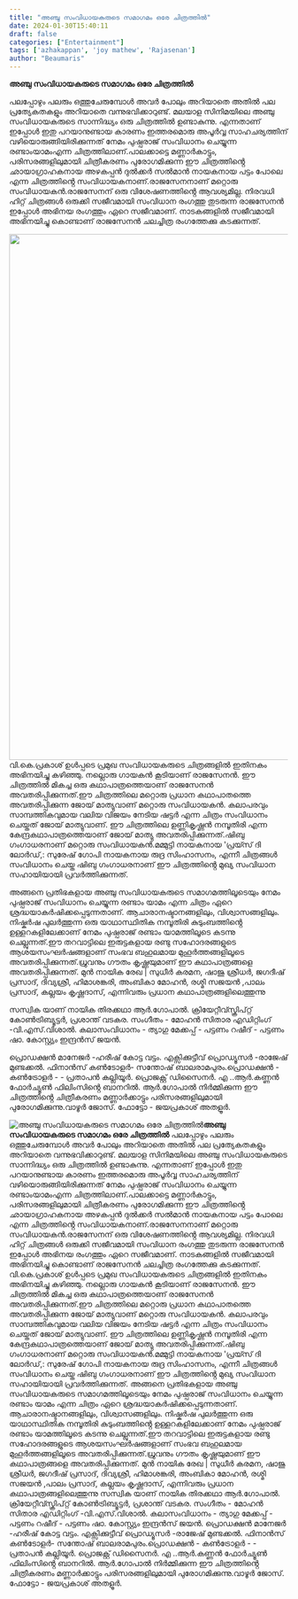 ```yaml
---
title: "അഞ്ചു സംവിധായകരുടെ സമാഗമം ഒരേ ചിത്രത്തിൽ"
date: 2024-01-30T15:40:11
draft: false
categories: ["Entertainment"]
tags: ['azhakappan', 'joy mathew', 'Rajasenan']
author: "Beaumaris"
---
```


<strong>അഞ്ചു സംവിധായകരുടെ സമാഗമം ഒരേ ചിത്രത്തിൽ</strong>

പലപ്പോഴും പലരും ഒത്തുചേരുമ്പോൾ അവർ പോലും അറിയാതെ അതിൽ പല പ്രത്യേകതകളും അറിയാതെ വന്നുഭവിക്കാറുണ്ട്. മലയാള സിനിമയിലെ അഞ്ചു സംവിധായകരുടെ സാന്നിദ്ധ്യം ഒരു ചിത്രത്തിൽ ഉണ്ടാകുന്നു. എന്നതാണ് ഇപ്പോൾ ഇതു പറയാനുണ്ടായ കാരണം ഇത്തരമൊരു അപൂർവ്വ സാഹചര്യത്തിന് വഴിയൊരുങ്ങിയിരിക്കുന്നത് നേമം പുഷ്പരാജ് സംവിധാനം ചെയ്യുന്ന രണ്ടാംയാമംഎന്ന ചിത്രത്തിലാണ്.പാലക്കാട്ടെ മണ്ണാർകാട്ടും, പരിസരങ്ങളിലുമായി ചിത്രീകരണം പുരോഗമിക്കുന്ന ഈ ചിത്രത്തിൻ്റെ ഛായാഗ്രാഹകനായ അഴകപ്പൻ ദുൽക്കർ സൽമാൻ നായകനായ പട്ടം പോലെ എന്ന ചിത്രത്തിൻ്റെ സംവിധായകനാണ്.രാജസേനനാണ് മറ്റൊരു സംവിധായകൻ.രാജസേനന് ഒരു വിശേഷണത്തിൻ്റെ ആവശ്യമില്ല. നിരവധി ഹിറ്റ് ചിത്രങ്ങൾ ഒരുക്കി സജീവമായി സംവിധാന രംഗത്തു തുടരുന്ന രാജസേനൻ ഇപ്പോൾ അഭിനയ രംഗത്തും ഏറെ സജീവമാണ്. നാടകങ്ങളിൽ സജീവമായി അഭിനയിച്ചു കൊണ്ടാണ് രാജസേനൻ ചലച്ചിത്ര രംഗത്തേക്കു കടക്കുന്നത്.

<img class="alignnone size-full wp-image-440292" src="https://cdn.boolokam.com/articles/2024/01/ww555.jpg" alt="" width="1501" height="950" />വി.കെ.പ്രകാശ് ഉൾപ്പടെ പ്രമുഖ സംവിധായകരുടെ ചിത്രങ്ങളിൽ ഇതിനകം അഭിനയിച്ചു കഴിഞ്ഞു. നല്ലൊരു ഗായകൻ കൂടിയാണ് രാജസേനൻ. ഈ ചിത്രത്തിൽ മികച്ച ഒരു കഥാപാത്രത്തെയാണ് രാജസേനൻ അവതരിപ്പിക്കുന്നത്.ഈ ചിത്രത്തിലെ മറ്റൊരു പ്രധാന കഥാപാതത്തെ അവതരിപ്പിക്കുന്ന ജോയ് മാത്യുവാണ് മറ്റൊരു സംവിധായകൻ. കലാപരവും സാമ്പത്തികവുമായ വലിയ വിജയം നേടിയ ഷട്ടർ എന്ന ചിത്രം സംവിധാനം ചെയ്തത് ജോയ് മാത്യുവാണ്. ഈ ചിത്രത്തിലെ ഉണ്ണികൃഷ്ണൻ നമ്പൂതിരി എന്ന കേന്ദ്രകഥാപാത്രത്തെയാണ് ജോയ് മാത്യു അവതരിപ്പിക്കുന്നത്.ഷിബു ഗംഗാധരനാണ് മറ്റൊരു സംവിധായകൻ.മമ്മുട്ടി നായകനായ 'പ്രയ്സ് ദി ലോർഡ്,: സുരേഷ് ഗോപി നായകനായ രുദ്ര സിംഹാസനം, എന്നീ ചിത്രങ്ങൾ സംവിധാനം ചെയ്ത ഷിബു ഗംഗാധരനാണ് ഈ ചിത്രത്തിൻ്റെ മുഖ്യ സംവിധാന സഹായിയായി പ്രവർത്തിക്കുന്നത്.

അങ്ങനെ പ്രതിഭകളായ അഞ്ചു സംവിധായകരുടെ സമാഗമത്തിലൂടെയും നേമം പുഷ്പരാജ് സംവിധാനം ചെയ്യുന്ന രണ്ടാം യാമം എന്ന ചിത്രം ഏറെ ശ്രദ്ധയാകർഷിക്കപ്പെടുന്നതാണ്. ആചാരാനഷ്ടാനങ്ങളിലും, വിശ്വാസങ്ങളിലും. നിഷ്കർഷ പുലർത്തുന്ന ഒരു യാഥാസ്ഥിതിക നമ്പൂതിരി കുടുംബത്തിൻ്റെ ഉള്ളറകളിലേക്കാണ് നേമം പുഷ്പരാജ് രണ്ടാം യാമത്തിലൂടെ കടന്നു ചെല്ലുന്നത്.ഈ തറവാട്ടിലെ ഇരുട്ടകളായ രണ്ടു സഹോദരങ്ങളുടെ ആശയസംഘർഷങ്ങളാണ് സംഭവ ബഹുലമായ മുഹൂർത്തങ്ങളിലൂടെ അവതരിപ്പിക്കുന്നത്.ധ്രുവനും ഗൗതം കൃഷ്ണയുമാണ് ഈ കഥാപാത്രങ്ങളെ അവതരിപ്പിക്കുന്നത്. മുൻ നായിക രേഖ | സുധീർ കരമന, ഷാജു ശ്രീധർ, ജഗദീഷ് പ്രസാദ്, ദിവ്യശ്രീ, ഹിമാശങ്കരി, അംബികാ മോഹൻ, രശ്മി സജയൻ ,പാലം പ്രസാദ്, കല്ലയം കൃഷ്ണദാസ്, എന്നിവരും പ്രധാന കഥാപാത്രങ്ങളിലെത്തുന്നു

സസ്വിക യാണ് നായിക തിരക്കഥാ ആർ.ഗോപാൽ. ക്രിയേറ്റീവ്സ്ക്രിപ്റ്റ് കോൺട്രിബ്യൂട്ടർ, പ്രശാന്ത് വടകര. സംഗീതം - മോഹൻ സിതാര എഡിറ്റിംഗ് -വി.എസ്.വിശാൽ. കലാസംവിധാനം - ത്യാഗു മേക്കപ്പ് - പട്ടണം റഷീദ് - പട്ടണം ഷാ. കോസ്റ്റ്യം ഇന്ദ്രൻസ് ജയൻ.

പ്രൊഡക്ഷൻ മാനേജർ -ഹരീഷ് കോട്ട വട്ടം. എക്സിക്കുട്ടീവ് പ്രൊഡ്യൂസർ -രാജേഷ് മുണ്ടക്കൽ. ഫിനാൻസ് കൺടോളർ- സന്തോഷ് ബാലരാമപുരം.പ്രൊഡക്ഷൻ - കൺട്രോളർ - - പ്രതാപൻ കല്ലിയൂർ. പ്രൊജക്റ്റ് ഡിസൈനർ. എ ..ആർ.കണ്ണൻ ഫോർച്യൂൺ ഫിലിംസിൻ്റെ ബാനറിൽ. ആർ.ഗോപാൽ നിർമ്മിക്കുന്ന ഈ ചിത്രത്തിൻ്റെ ചിത്രീകരണം മണ്ണാർക്കാട്ടും പരിസരങ്ങളിലുമായി പുരോഗമിക്കുന്നു.വാഴൂർ ജോസ്. ഫോട്ടോ - ജയപ്രകാശ് അതളൂർ.


![അഞ്ചു സംവിധായകരുടെ സമാഗമം ഒരേ ചിത്രത്തിൽ](https://cdn.boolokam.com/articles/2024/01/ww555.jpg)**അഞ്ചു സംവിധായകരുടെ സമാഗമം ഒരേ ചിത്രത്തിൽ** പലപ്പോഴും പലരും ഒത്തുചേരുമ്പോൾ അവർ പോലും അറിയാതെ അതിൽ പല പ്രത്യേകതകളും അറിയാതെ വന്നുഭവിക്കാറുണ്ട്. മലയാള സിനിമയിലെ അഞ്ചു സംവിധായകരുടെ സാന്നിദ്ധ്യം ഒരു ചിത്രത്തിൽ ഉണ്ടാകുന്നു. എന്നതാണ് ഇപ്പോൾ ഇതു പറയാനുണ്ടായ കാരണം ഇത്തരമൊരു അപൂർവ്വ സാഹചര്യത്തിന് വഴിയൊരുങ്ങിയിരിക്കുന്നത് നേമം പുഷ്പരാജ് സംവിധാനം ചെയ്യുന്ന രണ്ടാംയാമംഎന്ന ചിത്രത്തിലാണ്.പാലക്കാട്ടെ മണ്ണാർകാട്ടും, പരിസരങ്ങളിലുമായി ചിത്രീകരണം പുരോഗമിക്കുന്ന ഈ ചിത്രത്തിൻ്റെ ഛായാഗ്രാഹകനായ അഴകപ്പൻ ദുൽക്കർ സൽമാൻ നായകനായ പട്ടം പോലെ എന്ന ചിത്രത്തിൻ്റെ സംവിധായകനാണ്.രാജസേനനാണ് മറ്റൊരു സംവിധായകൻ.രാജസേനന് ഒരു വിശേഷണത്തിൻ്റെ ആവശ്യമില്ല. നിരവധി ഹിറ്റ് ചിത്രങ്ങൾ ഒരുക്കി സജീവമായി സംവിധാന രംഗത്തു തുടരുന്ന രാജസേനൻ ഇപ്പോൾ അഭിനയ രംഗത്തും ഏറെ സജീവമാണ്. നാടകങ്ങളിൽ സജീവമായി അഭിനയിച്ചു കൊണ്ടാണ് രാജസേനൻ ചലച്ചിത്ര രംഗത്തേക്കു കടക്കുന്നത്. വി.കെ.പ്രകാശ് ഉൾപ്പടെ പ്രമുഖ സംവിധായകരുടെ ചിത്രങ്ങളിൽ ഇതിനകം അഭിനയിച്ചു കഴിഞ്ഞു. നല്ലൊരു ഗായകൻ കൂടിയാണ് രാജസേനൻ. ഈ ചിത്രത്തിൽ മികച്ച ഒരു കഥാപാത്രത്തെയാണ് രാജസേനൻ അവതരിപ്പിക്കുന്നത്.ഈ ചിത്രത്തിലെ മറ്റൊരു പ്രധാന കഥാപാതത്തെ അവതരിപ്പിക്കുന്ന ജോയ് മാത്യുവാണ് മറ്റൊരു സംവിധായകൻ. കലാപരവും സാമ്പത്തികവുമായ വലിയ വിജയം നേടിയ ഷട്ടർ എന്ന ചിത്രം സംവിധാനം ചെയ്തത് ജോയ് മാത്യുവാണ്. ഈ ചിത്രത്തിലെ ഉണ്ണികൃഷ്ണൻ നമ്പൂതിരി എന്ന കേന്ദ്രകഥാപാത്രത്തെയാണ് ജോയ് മാത്യു അവതരിപ്പിക്കുന്നത്.ഷിബു ഗംഗാധരനാണ് മറ്റൊരു സംവിധായകൻ.മമ്മുട്ടി നായകനായ 'പ്രയ്സ് ദി ലോർഡ്,: സുരേഷ് ഗോപി നായകനായ രുദ്ര സിംഹാസനം, എന്നീ ചിത്രങ്ങൾ സംവിധാനം ചെയ്ത ഷിബു ഗംഗാധരനാണ് ഈ ചിത്രത്തിൻ്റെ മുഖ്യ സംവിധാന സഹായിയായി പ്രവർത്തിക്കുന്നത്. അങ്ങനെ പ്രതിഭകളായ അഞ്ചു സംവിധായകരുടെ സമാഗമത്തിലൂടെയും നേമം പുഷ്പരാജ് സംവിധാനം ചെയ്യുന്ന രണ്ടാം യാമം എന്ന ചിത്രം ഏറെ ശ്രദ്ധയാകർഷിക്കപ്പെടുന്നതാണ്. ആചാരാനഷ്ടാനങ്ങളിലും, വിശ്വാസങ്ങളിലും. നിഷ്കർഷ പുലർത്തുന്ന ഒരു യാഥാസ്ഥിതിക നമ്പൂതിരി കുടുംബത്തിൻ്റെ ഉള്ളറകളിലേക്കാണ് നേമം പുഷ്പരാജ് രണ്ടാം യാമത്തിലൂടെ കടന്നു ചെല്ലുന്നത്.ഈ തറവാട്ടിലെ ഇരുട്ടകളായ രണ്ടു സഹോദരങ്ങളുടെ ആശയസംഘർഷങ്ങളാണ് സംഭവ ബഹുലമായ മുഹൂർത്തങ്ങളിലൂടെ അവതരിപ്പിക്കുന്നത്.ധ്രുവനും ഗൗതം കൃഷ്ണയുമാണ് ഈ കഥാപാത്രങ്ങളെ അവതരിപ്പിക്കുന്നത്. മുൻ നായിക രേഖ | സുധീർ കരമന, ഷാജു ശ്രീധർ, ജഗദീഷ് പ്രസാദ്, ദിവ്യശ്രീ, ഹിമാശങ്കരി, അംബികാ മോഹൻ, രശ്മി സജയൻ ,പാലം പ്രസാദ്, കല്ലയം കൃഷ്ണദാസ്, എന്നിവരും പ്രധാന കഥാപാത്രങ്ങളിലെത്തുന്നു സസ്വിക യാണ് നായിക തിരക്കഥാ ആർ.ഗോപാൽ. ക്രിയേറ്റീവ്സ്ക്രിപ്റ്റ് കോൺട്രിബ്യൂട്ടർ, പ്രശാന്ത് വടകര. സംഗീതം - മോഹൻ സിതാര എഡിറ്റിംഗ് -വി.എസ്.വിശാൽ. കലാസംവിധാനം - ത്യാഗു മേക്കപ്പ് - പട്ടണം റഷീദ് - പട്ടണം ഷാ. കോസ്റ്റ്യം ഇന്ദ്രൻസ് ജയൻ. പ്രൊഡക്ഷൻ മാനേജർ -ഹരീഷ് കോട്ട വട്ടം. എക്സിക്കുട്ടീവ് പ്രൊഡ്യൂസർ -രാജേഷ് മുണ്ടക്കൽ. ഫിനാൻസ് കൺടോളർ- സന്തോഷ് ബാലരാമപുരം.പ്രൊഡക്ഷൻ - കൺട്രോളർ - - പ്രതാപൻ കല്ലിയൂർ. പ്രൊജക്റ്റ് ഡിസൈനർ. എ ..ആർ.കണ്ണൻ ഫോർച്യൂൺ ഫിലിംസിൻ്റെ ബാനറിൽ. ആർ.ഗോപാൽ നിർമ്മിക്കുന്ന ഈ ചിത്രത്തിൻ്റെ ചിത്രീകരണം മണ്ണാർക്കാട്ടും പരിസരങ്ങളിലുമായി പുരോഗമിക്കുന്നു.വാഴൂർ ജോസ്. ഫോട്ടോ - ജയപ്രകാശ് അതളൂർ.
